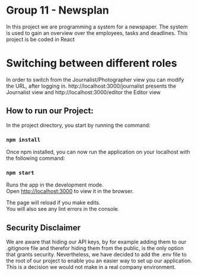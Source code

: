 # Group 11 - Newsplan

In this project we are programming a system for a newspaper. The system is used to gain an overview over the employees, tasks and deadlines. 
This project is be coded in React

# Switching between different roles

In order to switch from the Journalist/Photographer view you can modify the URL, after logging in.
http://localhost:3000/journalist presents the Journalist view and
http://localhost:3000/editor the Editor view

## How to run our Project:

In the project directory, you start by running the command:

### `npm install`

Once npm installed, you can now run the application on your localhost with the following command:

### `npm start`

Runs the app in the development mode.\
Open [http://localhost:3000](http://localhost:3000) to view it in the browser.

The page will reload if you make edits.\
You will also see any lint errors in the console.

## Security Disclaimer 

We are aware that hiding our API keys, by for example adding them to our .gitignore file and therefor hiding them from the public, is the only option that grants security. Nevertheless, we have decided to add the .env file to the root of our project to enable you an easier way to set up our application. This is a decision we would not make in a real company environment.



